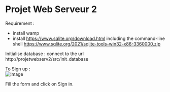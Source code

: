 # Projet Web Serveur 2

Requirement :
- install wamp
- install https://www.sqlite.org/download.html including the command-line shell https://www.sqlite.org/2021/sqlite-tools-win32-x86-3360000.zip

Initialise database : 
connect to the url http://projetwebserv2/src/init_database

To Sign up :  
![image](https://user-images.githubusercontent.com/75336673/138466501-68b9eaec-be98-440c-9849-6313f0f7c18f.png)

Fill the form and click on Sign in.
